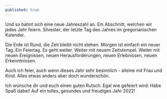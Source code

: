 ```yaml
---
published: true
---
```

Und so bahnt sich eine neue Jahreszahl an. Ein Abschnitt, welchen wir jedes Jahr feiern. Silvester, der letzte Tag des Jahres im gregorianischen Kalender. 

Die Erde ist Rund, die Zeit bleibt nicht stehen. Morgen ist einfach ein neuer Tag. Ein Feiertag. Es geht weiter. Weiter mit neuem Zeitstempel. Weiter mit neuen Ereignissen, neuen Herausforderungen, neuen Erlebnissen, neuen Erkenntnissen.

Auch ich feier, auch wenn dieses Jahr sehr besinnlich - alleine mit Frau und Kind. Alles etwas anders aber doch wunderschön.

Ich wünsche dir und euch einen guten Rutsch. Egal wie gefeiert wird: Habe Spaß dabei! Auf ein tolles, gesundes und freudiges Jahr 2022!
